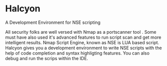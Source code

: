 Halcyon
=======

A Development Environment for NSE scripting

All security folks are well versed with Nmap as a portscanner tool . Some must have also used it's advanced features to run script scan and get more intelligent results. Nmap Script Engine, known as NSE is LUA based script. Halcyon gives you a development environment to write NSE scripts with the help of code completion and syntax highligting features. You can also debug and run the scrips within the IDE. 
